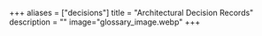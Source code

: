 +++
aliases = ["decisions"]
title = "Architectural Decision Records"
description = ""
image="glossary_image.webp"
+++